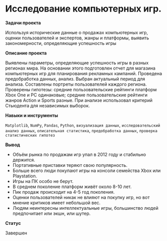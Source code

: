 # Исследование компьютерных игр.

**Задачи проекта** 

Используя исторические данные о продажах компьютерных игр, оценки пользователей и экспертов, жанры и платформы, выявить закономерности, определяющие успешность игры 

**Описание проекта**

Выявлены параметры, определяющие успешность игры в разных регионах мира. На
основании этого подготовлен отчет для магазина компьютерных игр для планирования
рекламных кампаний. Проведена предобработка данных, анализ. Выбран актуальный
период для анализа. Составлены портреты пользователей каждого региона. Проверены
гипотезы: средние пользовательские рейтинги платформ Xbox One и PC одинаковые;
средние пользовательские рейтинги жанров Action и Sports разные. При анализе использовал критерий Стьюдента для независимых выборок.

**Навыки и инструменты**

`Matplotlib`, `NumPy`, `Pandas`, `Python`, `визуализация данных`, `исследовательский анализ данных`, `описательная статистика`, `предобработка данных`, `проверка статистических гипотез`

**Вывод**
* Объём рынка по продажам игр упал в 2012 году и стабильно держится.
* Портативные приставки теряют свою популярность.
* Больше всего люди покупают игры на консоли семейства Xbox или Playstation.
* Игры на ПК особо не берут.</li><li>В среднем поколение платформ живёт около 8-10 лет.
* Пик продаж происходит на 4-5 год поколения.
* Оценки пользователей никак не влияют на покупку игр, но вот мнение критиков имеет небольшой вес.
* Людям неинтересны интеллектуальные игры, большинство людей предпочитает или экшн, или шутер.

**Статус**

Завершен

